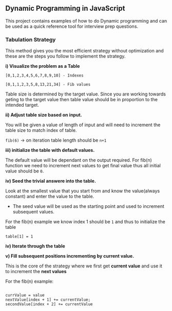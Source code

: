 ## Dynamic Programming in JavaScript

This project contains examples of how to do Dynamic programming and can be used as a quick reference tool for interview prep questions.

### Tabulation Strategy

This method gives you the most efficient strategy without optimization and these are the steps you follow to implement the strategy.

**i) Visualize the problem as a Table**
```
[0,1,2,3,4,5,6,7,8,9,10] - Indexes

[0,1,1,2,3,5,8,13,21,34] - Fib values

```
Table size is determined by the target value. Since you are working towards geting to the target value then table value should be in proportion to the intended target.

**ii) Adjust table size based on input.**

You will be given a value of length of input and will need to increment the table size to match index of table.

``fib(6)`` -> on iteration table length should be ``n+1``

**iii) initialize the table with default values.**

The default value will be dependant on the output required.
For fib(n) function we need to increment next values to get final value thus all initial value should be ``0``.

**iv) Seed the trivial answere into the table.**

Look at the smallest value that you start from and know the value(always constant) and enter the value to the table.

 - The seed value will be used as the starting point and used to increment subsequent values.

For the fib(n) example we know index 1 should be ``1`` and thus to initialize the table

``table[1] = 1``

**iv) Iterate through the table**

**v) Fill subsequent positions incrementing by current value.**

This is the core of the strategy where we first get **current value** and use it to increment the **next values**

For the fib(n) example:

```

currValue = value
nextValue[index + 1] += currentValue;
secondValue[index + 2] += currentValue 

```

